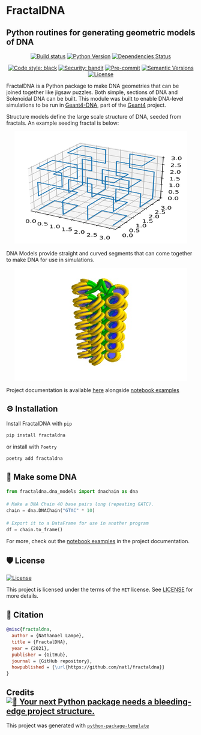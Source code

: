 FractalDNA
===
Python routines for generating geometric models of DNA
---

<div align="center">

[![Build status](https://github.com/natl/fractaldna/workflows/build/badge.svg?branch=master&event=push)](https://github.com/natl/fractaldna/actions?query=workflow%3Abuild)
[![Python Version](https://img.shields.io/pypi/pyversions/fractaldna.svg)](https://pypi.org/project/fractaldna/)
[![Dependencies Status](https://img.shields.io/badge/dependencies-up%20to%20date-brightgreen.svg)](https://github.com/natl/fractaldna/pulls?utf8=%E2%9C%93&q=is%3Apr%20author%3Aapp%2Fdependabot)

[![Code style: black](https://img.shields.io/badge/code%20style-black-000000.svg)](https://github.com/psf/black)
[![Security: bandit](https://img.shields.io/badge/security-bandit-green.svg)](https://github.com/PyCQA/bandit)
[![Pre-commit](https://img.shields.io/badge/pre--commit-enabled-brightgreen?logo=pre-commit&logoColor=white)](https://github.com/natl/fractaldna/blob/master/.pre-commit-config.yaml)
[![Semantic Versions](https://img.shields.io/badge/%20%20%F0%9F%93%A6%F0%9F%9A%80-semantic--versions-e10079.svg)](https://github.com/natl/fractaldna/releases)
[![License](https://img.shields.io/github/license/natl/fractaldna)](https://github.com/natl/fractaldna/blob/master/LICENSE)

</div>

FractalDNA is a Python package to make DNA geometries that can be joined together like
jigsaw puzzles. Both simple, sections of DNA and Solenoidal DNA can be built. This
module was built to enable DNA-level simulations to be run in [Geant4-DNA](http://geant4-dna.in2p3.fr/), part of the
[Geant4](geant4.cern.ch/) project.

Structure models define the large scale structure of DNA,
seeded from fractals. An example seeding fractal is below:

<p align="center">
  <img width="460" height="300" src="https://raw.githubusercontent.com/natl/fractaldna/master/docs/source/images/fractal-path.svg" alt="A 3-D iterated Hilbert Curve">
</p>

DNA Models provide straight and curved segments that can come together to
make DNA for use in simulations.

<p align="center">
  <img width="460" height="300" src="https://raw.githubusercontent.com/natl/fractaldna/master/docs/source/images/single_solenoid_line_plot.jpg" alt="A straight solenoidal DNA segment">
</p>

Project documentation is available [here](http://natl.github.io/fractaldna/) alongside [notebook examples](http://natl.github.io/fractaldna/examples.html)

## ⚙️ Installation

Install FractalDNA with `pip`

```bash
pip install fractaldna
```

or install with `Poetry`

```bash
poetry add fractaldna
```

## 🧬 Make some DNA

```py
from fractaldna.dna_models import dnachain as dna

# Make a DNA Chain 40 base pairs long (repeating GATC).
chain = dna.DNAChain("GTAC" * 10)

# Export it to a DataFrame for use in another program
df = chain.to_frame()
```

For more, check out the [notebook examples](http://natl.github.io/fractaldna/examples.html) in the project documentation.

## 🛡 License

[![License](https://img.shields.io/github/license/natl/fractaldna)](https://github.com/natl/fractaldna/blob/master/LICENSE)

This project is licensed under the terms of the `MIT` license. See [LICENSE](https://github.com/natl/fractaldna/blob/master/LICENSE) for more details.

## 📃 Citation

```bibtex
@misc{fractaldna,
  author = {Nathanael Lampe},
  title = {FractalDNA},
  year = {2021},
  publisher = {GitHub},
  journal = {GitHub repository},
  howpublished = {\url{https://github.com/natl/fractaldna}}
}
```

## Credits [![🚀 Your next Python package needs a bleeding-edge project structure.](https://img.shields.io/badge/python--package--template-%F0%9F%9A%80-brightgreen)](https://github.com/TezRomacH/python-package-template)

This project was generated with [`python-package-template`](https://github.com/TezRomacH/python-package-template)
